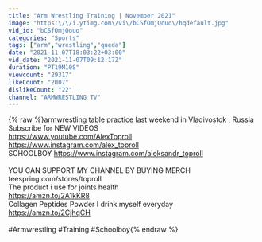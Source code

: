 ```yaml
---
title: "Arm Wrestling Training | November 2021"
image: "https:\/\/i.ytimg.com\/vi\/bCSfOmjQouo\/hqdefault.jpg"
vid_id: "bCSfOmjQouo"
categories: "Sports"
tags: ["arm","wrestling","queda"]
date: "2021-11-07T18:03:22+03:00"
vid_date: "2021-11-07T09:12:17Z"
duration: "PT19M10S"
viewcount: "29317"
likeCount: "2007"
dislikeCount: "22"
channel: "ARMWRESTLING TV"
---
```

{% raw %}armwrestling table practice last weekend in Vladivostok , Russia<br />Subscribe for NEW VIDEOS <br /><a rel="nofollow" target="blank" href="https://www.youtube.com/AlexToproll">https://www.youtube.com/AlexToproll</a><br /><a rel="nofollow" target="blank" href="https://www.instagram.com/alex_toproll">https://www.instagram.com/alex_toproll</a><br />SCHOOLBOY <a rel="nofollow" target="blank" href="https://www.instagram.com/aleksandr_toproll">https://www.instagram.com/aleksandr_toproll</a><br /><br />YOU CAN SUPPORT MY CHANNEL BY BUYING MERCH<br />teespring.com/stores/toproll  <br />The product i use for joints health<br /><a rel="nofollow" target="blank" href="https://amzn.to/2A1kKR8">https://amzn.to/2A1kKR8</a><br />Collagen Peptides Powder I drink myself everyday<br /><a rel="nofollow" target="blank" href="https://amzn.to/2CjhqCH">https://amzn.to/2CjhqCH</a><br /><br />#Armwrestling #Training #Schoolboy{% endraw %}
